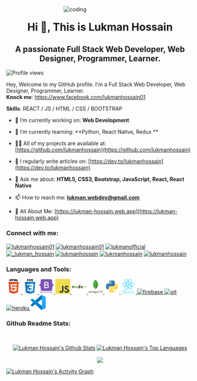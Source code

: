 <img align="right" alt="coding" width="350" src="https://github.com/abhisheknaiidu/abhisheknaiidu/raw/master/code.gif?raw=true">
<h1 align="center">Hi 👋, This is Lukman Hossain</h1>
<h2 align="center">A passionate Full Stack Web Developer, Web Designer, Programmer, Learner.</h2>

![Profile views](https://gpvc.arturio.dev/lukmanhossain) 

Hey, Welcome to my GitHub profile. I'm a Full Stack Web Developer, Web Designer, Programmer, Learner.</br> 
**Knock me**: https://www.facebook.com/lukmanhossain01

**Skills**: REACT / JS / HTML / CSS / BOOTSTRAP 
 

- 🔭 I’m currently working on: **Web Development**

- 🌱 I’m currently learning: **Python, React Native, Redux **

- 👨‍💻 All of my projects are available at: [https://github.com/lukmanhossain](https://github.com/lukmanhossain)

- 📝 I regularly write articles on: [https://dev.to/lukmanhossain](https://dev.to/lukmanhossain)

- 💬 Ask me about: **HTML5, CSS3, Bootstrap, JavaScript, React, React Native**

- 📫 How to reach me: **lukman.webdev@gmail.com**

- 📄 All About Me: [https://lukman-hossain.web.app](https://lukman-hossain.web.app)

<h3 align="left">Connect with me:</h3>
<p align="left">
<a href="https://fb.com/lukmanhossain01" target="blank"><img align="center" src="https://raw.githubusercontent.com/rahuldkjain/github-profile-readme-generator/master/src/images/icons/Social/facebook.svg" alt="lukmanhossain01" height="30" width="40" /></a>
<a href="https://twitter.com/lukmanhossain01" target="blank"><img align="center" src="https://raw.githubusercontent.com/rahuldkjain/github-profile-readme-generator/master/src/images/icons/Social/twitter.svg" alt="lukmanhossain01" height="30" width="40" /></a>
<a href="https://linkedin.com/in/lukmanofficial" target="blank"><img align="center" src="https://raw.githubusercontent.com/rahuldkjain/github-profile-readme-generator/master/src/images/icons/Social/linked-in-alt.svg" alt="lukmanofficial" height="30" width="40" /></a>
<a href="https://instagram.com/lukmanhossainofficial" target="blank"><img align="center" src="https://raw.githubusercontent.com/rahuldkjain/github-profile-readme-generator/master/src/images/icons/Social/instagram.svg" alt="_lukman_hossain" height="30" width="40" /></a>
<a href="https://codepen.io/lukmanhossain" target="blank"><img align="center" src="https://raw.githubusercontent.com/rahuldkjain/github-profile-readme-generator/master/src/images/icons/Social/codepen.svg" alt="lukmanhossain" height="30" width="40" /></a>
<a href="https://dribbble.com/lukmanhossain" target="blank"><img align="center" src="https://raw.githubusercontent.com/rahuldkjain/github-profile-readme-generator/master/src/images/icons/Social/dribbble.svg" alt="lukmanhossain" height="30" width="40" /></a>
<a href="https://www.behance.net/lukmanhossain" target="blank"><img align="center" src="https://raw.githubusercontent.com/rahuldkjain/github-profile-readme-generator/master/src/images/icons/Social/behance.svg" alt="lukmanhossain" height="30" width="40" /></a>
</p>

<h3 align="left">Languages and Tools:</h3>
<p align="left"> 
<a href="https://www.w3.org/html/" target="_blank"> <img src="https://raw.githubusercontent.com/devicons/devicon/master/icons/html5/html5-original-wordmark.svg" alt="html5" width="40" height="40"/> </a> 
<a href="https://www.w3schools.com/css/" target="_blank"> <img src="https://raw.githubusercontent.com/devicons/devicon/master/icons/css3/css3-original-wordmark.svg" alt="css3" width="40" height="40"/> </a>
<a href="https://getbootstrap.com" target="_blank"> <img src="https://raw.githubusercontent.com/devicons/devicon/master/icons/bootstrap/bootstrap-plain-wordmark.svg" alt="bootstrap" width="40" height="40"/> </a>
<a href="https://www.w3schools.com/js/" target="_blank"> <img src="https://raw.githubusercontent.com/github/explore/80688e429a7d4ef2fca1e82350fe8e3517d3494d/topics/javascript/javascript.png" alt="JavaScript" width="40" height="40"/> </a>
<a href="https://nodejs.org" target="_blank"> <img src="https://raw.githubusercontent.com/devicons/devicon/master/icons/nodejs/nodejs-original-wordmark.svg" alt="nodejs" width="40" height="40"/> </a>
<a href="https://www.mongodb.com/" target="_blank"> <img src="https://raw.githubusercontent.com/devicons/devicon/master/icons/mongodb/mongodb-original-wordmark.svg" alt="mongodb" width="40" height="40"/> </a>
<a href="https://www.python.org" target="_blank"> <img src="https://raw.githubusercontent.com/devicons/devicon/master/icons/python/python-original.svg" alt="python" width="40" height="40"/> </a> 
<a href="https://reactjs.org/" target="_blank"> <img src="https://raw.githubusercontent.com/devicons/devicon/master/icons/react/react-original-wordmark.svg" alt="react" width="40" height="40"/> </a> 
<a href="https://firebase.google.com/" target="_blank"> <img src="https://www.vectorlogo.zone/logos/firebase/firebase-icon.svg" alt="firebase" width="40" height="40"/> </a> 
<a href="https://git-scm.com/" target="_blank"> <img src="https://www.vectorlogo.zone/logos/git-scm/git-scm-icon.svg" alt="git" width="40" height="40"/> </a> 
<a href="https://heroku.com" target="_blank"> <img src="https://www.vectorlogo.zone/logos/heroku/heroku-icon.svg" alt="heroku" width="40" height="40"/> </a>
<a href="https://code.visualstudio.com" target="_blank"> <img src="https://raw.githubusercontent.com/github/explore/80688e429a7d4ef2fca1e82350fe8e3517d3494d/topics/visual-studio-code/visual-studio-code.png" alt="Visual Studio Code" width="40" height="40"/> </a> 
</p>

<h3 align="left">Github Readme Stats:</h3>
 </br>
 <p align="center">
 <a href="https://github.com/lukmanhossain/github-readme-streak-stats"><img alt="Lukman Hossain's Github Stats" src="https://github-readme-stats.vercel.app/api?username=lukmanhossain&show_icons=true&count_private=true&theme=react&hide_border=true&bg_color=0D1117" /></a>
 <a href="https://github.com/lukmanhossain/github-readme-streak-stats"><img alt="Lukman Hossain's Top Languages" src="https://github-readme-stats.vercel.app/api/top-langs/?username=lukmanhossain&langs_count=8&count_private=true&layout=compact&theme=react&hide_border=true&bg_color=0D1117" /></a>
 </p>
<p align="center">
   <img align="center" src="https://github-readme-streak-stats.herokuapp.com/?user=lukmanhossain&theme=radical&hide_border=true"/>
</p>  

<a href="https://github.com/lukmanhossain/github-readme-activity-graph"><img alt="Lukman Hossain's Activity Graph" src="https://activity-graph.herokuapp.com/graph?username=lukmanhossain&bg_color=0D1117&color=5BCDEC&line=5BCDEC&point=FFFFFF&hide_border=true" /></a>
